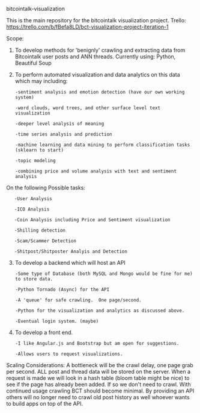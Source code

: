 

bitcointalk-visualization

This is the main repository for the bitcointalk visualization project.
Trello: https://trello.com/b/fBefa8LD/bct-visualization-project-iteration-1

Scope:

1. To develop methods for 'benignly' crawling and extracting data from Bitcointalk user posts and ANN threads. Currently using: Python, Beautiful Soup

2. To perform automated visualization and data analytics on this data which may including:

       -sentiment analysis and emotion detection (have our own working system)

       -word clouds, word trees, and other surface level text visualization

       -deeper level analysis of meaning

       -time series analysis and prediction

       -machine learning and data mining to perform classification tasks (sklearn to start)
       
       -topic modeling
       
       -combining price and volume analysis with text and sentiment analysis

On the following Possible tasks:

       -User Analysis

       -ICO Analysis
       
       -Coin Analysis including Price and Sentiment visualization
       
       -Shilling detection

       -Scam/Scammer Detection

       -Shitpost/Shitposter Analyis and Detection

3. To develop a backend which will host an API

       -Some type of Database (both MySQL and Mongo would be fine for me) to store data.

       -Python Tornado (Async) for the API

       -A 'queue' for safe crawling.  One page/second.

       -Python for the visualization and analytics as discussed above.

       -Eventual login system. (maybe)

4. To develop a front end.

       -I like Angular.js and Bootstrap but am open for suggestions.

       -Allows users to request visualizations.


Scaling Considerations: A bottleneck will be the crawl delay, one page grab per second. ALL post and thread data will be stored on the server. When a request is made we will look in a hash table (bloom table might be nice) to see if the page has already been added. If so we don't need to crawl. With continued usage crawling BCT should become minimal. By providing an API others will no longer need to crawl old post history as well whoever wants to build apps on top of the API.
